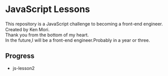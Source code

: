 # JavaScript Lessons

This repository is a JavaScript challenge to becoming a front-end engineer.　<br>
Created by Ken Mori.<br>
Thank you from the bottom of my heart.<br>
In the future,I will be a front-end engineer.Probably in a year or three.

## Progress
- js-lesson2
